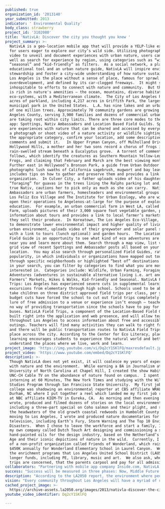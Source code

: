 ```yaml
---
published: true
organization_id: '2013140'
year_submitted: 2013
indicator: ' Environmental Quality'
body_class: strawberry
project_id: '3102080'
title: 'NativLA: Discover the city you thought you knew '
project_summary: >-
  NativLA is a geo-location mobile app that will provide a YELP-like experience
  for users eager to explore our city’s wild side. Utilizing photography and
  video to unveil and document experiences with urban nature, users can share as
  well as search for experience by region, using categories such as “wildlife”,
  “seasonal” and “kid-friendly” as filters.  As a social network, a place-based
  educational tool and an urban nature guide, NativLA will inspire environmental
  stewardship and foster a city-wide understanding of how nature sustains life.
  Los Angeles is the place without a sense of place, famous for sprawl and
  overdevelopment, and defined by its car-clogged freeways.  It might seem
  inhospitable to efforts to connect with nature and community.  But this city
  is rich in nature's amenities — the ocean, mountains, diverse habitats and
  eco-systems, with a Mediterranean climate.  The City of Los Angeles has 15,710
  acres of parkland, including 4,217 acres in Griffith Park, the largest
  municipal park in the United States.  L.A. has nine lakes and an urban forest
  of one million trees. Approximately 70 community gardens are growing in Los
  Angeles County, serving 3,900 families and dozens of commercial urban farms
  are taking root within city limits. There are three core modes to the NativLA
  app: Spottings, Nativ Ambassadors and Location Based Field Guilds. Spottings
  are experiences with nature that can be shared and accessed by everyone.  Snap
  a photograph or shoot video of a nature activity or wildlife sighting, select
  the appropriate category, confirm your location, add some descriptive tags or
  comments and submit it.   In Upper Fryman Canyon, off Mulholland Drive in the
  Hollywood Hills, a mother and her two sons record a chorus of frogs in the
  rain-swelled stream beneath a Eucalyptus grove.  A torrent of comments
  follows, which identify the creatures as Southern Mountain Yellow-Legged
  Frogs, and claiming that February and March are the best viewing months. 
  Further east in Hollywood’s Bronson Park, a guide from Urban Outdoor Skills
  photographs lush swaths of California sagebrush, mugwort and bay leaves,
  includes tips on how to gather and preserve them and provides a link to the
  organization.  In Culver City, a father uploads video of his daughter
  “foraging” for guavas in the trees lining the Ralphs parking lot and, like a
  true Nativ, cautions her to pick only as much as she can carry.  Nativ
  Ambassadors are urban farmers, homesteaders and environmental groups such as
  Los Feliz Eco Village and The Institute for Urban Ecology, who are willing to
  open their operations to Angelenos-at-large for the purpose of exploration and
  education.  For example, an urban commercial farm in West LA, called Wybrandt
  Farm, uploads pictures of their 3,000 square foot vegetable garden, posts
  information about tours and provides a link to local farmer’s markets where
  they sell their produce.  In Koreatown, The Los Angeles Eco-Village, designed
  to demonstrate lower environmental impact and higher quality of living in an
  urban environment, uploads video of their greywater and solar panel systems
  with a link to tours (lunch optional) and garden hours.  The Location-based
  Field Guide is an opportunity to see what kind of eco adventures are occurring
  near you and learn more about them. Search through a map view, list view or
  grid view of recent Spottings and Ambassador posts all based on your
  location.  You may also search through personalized Field Guides, rated by
  popularity, in which individuals or organizations have mapped out tours
  through specific neighborhoods or highlighted “best of” destinations.  To aid
  in your search, you can filter by categories to find what you are most
  interested in.  Categories include: Wildlife, Urban Farming, Foraging, Eco
  Adventures (adventures in sustainable alternative living i.e. art and design),
  Farmers’ Markets, Hikes & Walks, Kid-friendly and Seasonal. NativLA Field
  Trips: Los Angeles has experienced severe cuts in supplemental learning
  excursions from elementary through high school. Schools used to be able to
  take children on three district approved field trips per class, per year. Now
  budget cuts have forced the school to cut out field trips completely. Even the
  lure of free admission to a venue or experience isn’t enough – teachers have
  no way of providing transportation since the schools have to pay for the
  buses. NativLA Field Trips, a component of the Location-Based Field Guild, are
  built right into the application and web presence, and will allow teachers
  throughout Los Angeles to access information about free and accessible
  outings. Teachers will find many activities they can walk to right from school
  and there will be public transportation routes to NativLA Field Trips taking
  place across the city. According to the Center for Eco Literacy, place-based
  learning encourages students to experience the natural world and better
  understand the places where we live, work and learn. 
project_image: 'https://img.youtube.com/vi/Dq2cY1SKlFQ/maxresdefault.jpg'
project_video: 'https://www.youtube.com/embed/Dq2cY1SKlFQ'
description1: >-
  Though NativLA does not yet exist, it will coalesce my years of experience
  with nature and the environment.  While earning a BA in Journalism at the
  University of North Carolina at Chapel Hill, I created the show Habitat for
  UNC-CH Cable TV on the abundance of nature found on campus.  I spent summers
  interning at 60 Minutes, The New York Times and studying with the Wildlands
  Studies Program through San Francisco State University.  My first job out of
  college was shadowing an environmental reporter at CBS affiliate WRAL-TV in
  Durham, NC where I put together a reel which landed me my first job reporting,
  at NBC affiliate KIEM-TV in Eureka, CA.  As morning and then evening anchor, I
  wrote, produced and filmed dozens of stories on the local environment,
  including a three-part special on Coho salmon and their plight, and stories on
  the headwaters of the old growth coastal redwoods in Humboldt County. After
  moving to Los Angeles, I wrote and produced nature documentaries for
  television, including Earth’s Fury, Storm Warning and The Top 10 Environmental
  Disasters.  When I chose to leave the workforce and start a family, I created
  my own company called Dutch Touch Art designing and commissioning a series of
  hand-painted oils for the design industry, based on the Netherland’s Golden
  Age and their iconic depictions of nature in the wild.  Currently, I am Chair
  of a non-profit organization called Friends of Wonderland, which raises over
  $450K annually for Wonderland Elementary School in Laurel Canyon.  We provide
  the enrichment programs that Los Angeles United School District (LAUSD) no
  longer funds, including PE, library, music and art.  We also ask, where field
  trips are concerned, that the parents carpool and pay for all admission fees. 
collaborators: "Partnering with mobile app company Inside.com, NativLA’s unique interface for both mobile and tablet users will be easy to touch, navigate and share.  Core modes such as Spottings and the Location-based Field Guide will be easy to see and access.  The focus will be on images, icons to represent actions and clean, crisp typography.  There will be easy access to search and sharing features making for a great user experience.\r\n\r\nAdditional collaborators include:\r\nAnnemarie Ralph, Dir. of Environmental Science Magnet at Thomas Starr King Middle School\r\nThe Children’s Nature Institute\r\nLA Urban Rangers\r\nInstitute of Urban Ecology\r\nThe Growing Home\r\nEnrich LA\r\nLos Angeles Community Garden Council\r\nFallen Fruit\r\nRootSimple\r\nSHFT.com\r\n"
success: "Success will be measured in three phases: Now, Middle Future and Future\r\n\r\nRight now we have a lot of ground to cover, 4,084 square miles to be exact.  This first phase of the project will serve as a proof of concept.  Success will mean a fully developed mobile application and web presence, with an enticing brand and clear message for the citizens of Los Angeles to engage, be informed and interact with their urban nature.  \r\n\r\nRight now students all over this city are trapped in classrooms without any field trips on the school calendar. A test run of NativLA Field Trips needs to be activated as part of this initial phase.  By focusing on elementary schools in a test district such as South LA, we will populate the map with nature and wildlife destinations, as well as have Nativ Ambassadors ready to open their urban operations to educate and inspire.   Additionally we will provide the sample online materials that will allow teachers and students to delve deeper into each destination. \r\n\r\nThe middle future is to determine the business model that will sustain the project.  For-profit methods include approaching investors, integrated advertising and charging for each app download.  Another approach will be taking the proof of concept to an existing mobile app company like YELP and pitching the concept as their non-profit entity.  Nativ could be “powered by Yelp” or something similar. \r\n\r\nIn the future, NativLA will serve as a proving ground for an approach to urban nature that will be duplicated in every metropolitan city throughout the United States and the world.   And in combining a full featured web-presence with the mobile app, every user, regardless of their socio-economic standing, will have complete access to all Nativ has to offer citizen-scientists around the globe. \r\n"
description: "According to the LA2050 report, the environment where people live, work and play is a key component of quality of life.  But in the City of L.A., only 8% of the land surface is public parks and only 29% of L.A. residents live within a quarter-mile of a public park, leaving more than 600,000 children without access.\r\n\r\nWhile the city strives to create more equitable greenspaces, NativLA’s mission will be to connect all Angelenos to urban nature opportunities in every neighborhood in the city, inspiring environmental stewardship and fostering a city-wide understanding of how nature sustains life. \r\n\r\nAccording The Center for Eco Literacy, nature is our teacher, sustainability is a community practice, and sustainable living is rooted in a deep knowledge of place.  \r\n\r\n“When people acquire a deep knowledge of a particular place, they care about what happens to the landscape, creatures, and people in it. When they understand its ecology and diversity, the web of relationships it supports, and the rhythm of its cycles, they develop appreciation and a sense of kinship with their surroundings. Places known deeply are deeply loved, and well-loved places have the best chance to be protected and preserved for future generations.” – Center for Eco Literacy\r\n"
vision: "Every community throughout Los Angeles will have a myriad of user-provided spottings and guides encouraging interaction with our city’s immense biodiversity.   Place-based learning in the form of Nativ Field Trips will be an integrated part of LAUSD curriculum.\r\n\r\nToday’s Elementary school children raised with NativLA will be fluent in their city’s diverse natural habitat.  Inspired by community farming, foraging and urban homesteading, this generation will have long benefited from place-based learning and will be a living example of a true Nativ: one who advances environmental stewardship and civic engagement, and who understands there is a unique opportunity to connect with the city every time you walk out your front door. \r\n\r\nMuch as YELP provides us with the ability to make spontaneous and often adventurous choices regarding our next meal, allowing us to delve deeper into the various cultures of our cities, Nativ will create stewards of our city’s natural diversity.  Nativs will shape their days around experiencing urban nature and caring about what happens to the creatures, landscape and people in it. \r\n\r\n“When they understand its ecology and diversity, the web of relationships it supports, and the rhythm of its cycles, they develop appreciation and a sense of kinship with their surroundings. Places known deeply are deeply loved, and well-loved places have the best chance to be protected and preserved for future generations.” – Center for Eco Literacy\r\n"
cached_project_image: >-
  https://archive-assets.la2050.org/images/2013/nativla-discover-the-city-you-thought-you-knew/img.youtube.com/vi/Dq2cY1SKlFQ/maxresdefault.jpg
youtube_video_identifier: Dq2cY1SKlFQ

---
```

